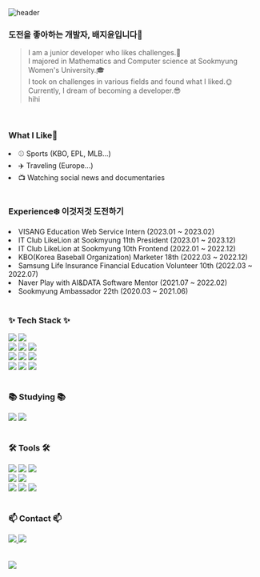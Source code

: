 <!--타이틀 부분-->
<div align="left">
<img src="https://capsule-render.vercel.app/api?type=waving&height=180&bgColor=ffc0ce&text=Jiyoongrace&animation=fadeIn&fontColor=ffffff&fontSize=30" alt="header">
</div>
<h3 align="left">도전을 좋아하는 개발자, 배지윤입니다👋</h3>

>I am a junior developer who likes challenges.🌱 <br>
>I majored in Mathematics and Computer science at Sookmyung Women's University.🎓 <br>
>I took on challenges in various fields and found what I liked.🌞 <br>
>Currently, I dream of becoming a developer.😎 <br>
hihi
<br>

<h3 align="left">What I Like🥑</h3>

<li>⚾️ Sports (KBO, EPL, MLB...) </li>
<li>✈️ Traveling (Europe...) </li>
<li>📺 Watching social news and documentaries </li>

<br>

<h3 align="left">Experience❄️ 이것저것 도전하기</h3>

<li>VISANG Education Web Service Intern (2023.01 ~ 2023.02)</li>
<li>IT Club LikeLion at Sookmyung 11th President (2023.01 ~ 2023.12)</li>
<li>IT Club LikeLion at Sookmyung 10th Frontend (2022.01 ~ 2022.12)</li>
<li>KBO(Korea Baseball Organization) Marketer 18th (2022.03 ~ 2022.12)</li>
<li>Samsung Life Insurance Financial Education Volunteer 10th (2022.03 ~ 2022.07)</li>
<li>Naver Play with AI&DATA Software Mentor (2021.07 ~ 2022.02)</li>
<li>Sookmyung Ambassador 22th (2020.03 ~ 2021.06)</li>

<br>

<!--내용 부분-->
<h3 align="left">✨ Tech Stack ✨</h3>
<div align="left">
  <img src="https://img.shields.io/badge/react-20232a.svg?style=for-the-badge&logo=react&logoColor=61DAFB" />
  <img src="https://img.shields.io/badge/Node.js-43853D?style=for-the-badge&logo=node.js&logoColor=white" />
</div>
<div align="left">
  <img src="https://img.shields.io/badge/Django-092E20?style=for-the-badge&logo=django&logoColor=white" />
  <img src="https://img.shields.io/badge/MySQL-00000F?style=for-the-badge&logo=mysql&logoColor=white" />
  <img src="https://img.shields.io/badge/SQLite-07405E?style=for-the-badge&logo=sqlite&logoColor=white" />
</div>
<div align="left">
  <img src="https://img.shields.io/badge/HTML5-E34F26?style=for-the-badge&logo=html5&logoColor=white" />
  <img src="https://img.shields.io/badge/Python-3776AB?style=for-the-badge&logo=python&logoColor=white" />
  <img src="https://img.shields.io/badge/Bootstrap-563D7C?style=for-the-badge&logo=bootstrap&logoColor=white" />
</div>
<div align="left">
  <img src="https://img.shields.io/badge/Amazon_AWS-FF9900?style=for-the-badge&logo=amazonaws&logoColor=white" />
  <img src="https://img.shields.io/badge/Firebase-039BE5?style=for-the-badge&logo=Firebase&logoColor=white" />
  <img src="https://img.shields.io/badge/Netlify-00C7B7?style=for-the-badge&logo=netlify&logoColor=white" />
</div>

<br>

<h3 align="left">📚 Studying 📚</h3>
<div align="left">
  <img src="https://img.shields.io/badge/Spring Boot-6DB33F?style=for-the-badge&logo=spring boot&logoColor=white">
  <img src="https://img.shields.io/badge/Java-ED8B00?style=for-the-badge&logo=openjdk&logoColor=white" />
</div>

<br>

<h3 align="left">🛠 Tools 🛠</h3>
<div align="left">
  <img src="https://img.shields.io/badge/Figma-F24E1E?style=for-the-badge&logo=figma&logoColor=white" />
  <img src="https://img.shields.io/badge/Slack-4A154B?style=for-the-badge&logo=slack&logoColor=white" />
  <img src="https://img.shields.io/badge/Notion-%23000000.svg?style=for-the-badge&logo=notion&logoColor=white" />
</div>
<div align="left">
  <img src="https://img.shields.io/badge/adobe%20photoshop-08253c.svg?style=for-the-badge&logo=adobe%20photoshop&logoColor=37abff" />
  <img src="https://img.shields.io/badge/Adobe%20Illustrator-FF9A00?style=for-the-badge&logo=adobe%20illustrator&logoColor=white" />
</div>
<div align="left">
  <img src="https://img.shields.io/badge/Postman-FF6C37?style=for-the-badge&logo=postman&logoColor=white" />
  <img src="https://img.shields.io/badge/GIT-E44C30?style=for-the-badge&logo=git&logoColor=white" />
  <img src="https://img.shields.io/badge/GitHub-100000?style=for-the-badge&logo=github&logoColor=white" /> 
</div>

<br>

<h3 align="left">📫 Contact 📫</h3>
<div align="left">
  <a href="https://www.instagram.com/zunnxn/">
    <img src="https://img.shields.io/badge/Instagram-E4405F?style=for-the-badge&logo=instagram&logoColor=white" />
  </a>
  <a href="mailto:giyun36320@gmail.com">
    <img src="https://img.shields.io/badge/Gmail-D14836?style=for-the-badge&logo=gmail&logoColor=white"/>
  </a>
</div>
<br>
<br>
<div align="left">
    <img src="https://github-readme-stats.vercel.app/api?username=Jiyoongrace&theme=blue-green"/>
</div>
